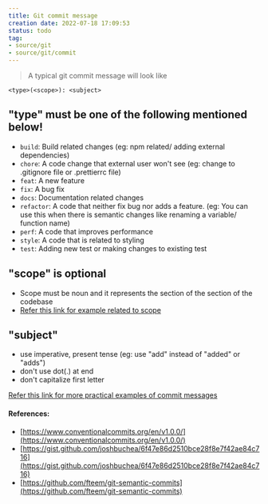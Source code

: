 ```yaml
---
title: Git commit message
creation date: 2022-07-18 17:09:53
status: todo
tag: 
- source/git
- source/git/commit
---
```


> A typical git commit message will look like  

```git
<type>(<scope>): <subject>
```

## "type" must be one of the following mentioned below!

*   `build`: Build related changes (eg: npm related/ adding external dependencies)
*   `chore`: A code change that external user won't see (eg: change to .gitignore file or .prettierrc file)
*   `feat`: A new feature
*   `fix`: A bug fix
*   `docs`: Documentation related changes
*   `refactor`: A code that neither fix bug nor adds a feature. (eg: You can use this when there is semantic changes like renaming a variable/ function name)
*   `perf`: A code that improves performance
*   `style`: A code that is related to styling
*   `test`: Adding new test or making changes to existing test

## "scope" is optional

*   Scope must be noun and it represents the section of the section of the codebase
*   [Refer this link for example related to scope](http://karma-runner.github.io/1.0/dev/git-commit-msg.html)

## "subject"

*   use imperative, present tense (eg: use "add" instead of "added" or "adds")
*   don't use dot(.) at end
*   don't capitalize first letter

[Refer this link for more practical examples of commit messages](https://github.com/eslint/eslint/commits/master)

#### [](#references)References:

*   [https://www.conventionalcommits.org/en/v1.0.0/](https://www.conventionalcommits.org/en/v1.0.0/)
*   [https://gist.github.com/joshbuchea/6f47e86d2510bce28f8e7f42ae84c716](https://gist.github.com/joshbuchea/6f47e86d2510bce28f8e7f42ae84c716)
*   [https://github.com/fteem/git-semantic-commits](https://github.com/fteem/git-semantic-commits)